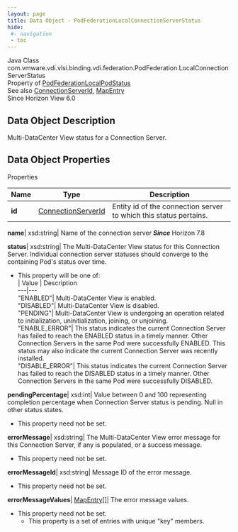 ```yaml
---
layout: page
title: Data Object - PodFederationLocalConnectionServerStatus
hide:
 #- navigation
 - toc
---
```






Java Class
    com.vmware.vdi.vlsi.binding.vdi.federation.PodFederation.LocalConnectionServerStatus  
Property of
     [PodFederationLocalPodStatus](vdi.federation.PodFederation.LocalPodStatus.md#field_detail)  
See also
     [ConnectionServerId](vdi.entity.ConnectionServerId.md), [MapEntry](vdi.util.MapEntry.md)  
Since 
    Horizon View 6.0

## Data Object Description 

Multi-DataCenter View status for a Connection Server. 

## Data Object Properties

Properties

Name |  Type |  Description   
---|---|---  
**id**| [ConnectionServerId](vdi.entity.ConnectionServerId.md)|  Entity id of the connection server to which this status pertains.   
  
**name**|  xsd:string|  Name of the connection server  **_Since_** Horizon 7.8  
  
**status**|  xsd:string|  The Multi-DataCenter View status for this Connection Server. Individual connection server statuses should converge to the containing Pod's status over time.   


  * This property will be one of:  
|  Value |  Description   
---|---  
"ENABLED"| Multi-DataCenter View is enabled.  
"DISABLED"| Multi-DataCenter View is disabled.  
"PENDING"| Multi-DataCenter View is undergoing an operation related to initialization, uninitialization, joining, or unjoining.  
"ENABLE_ERROR"| This status indicates the current Connection Server has failed to reach the ENABLED status in a timely manner. Other Connection Servers in the same Pod were successfully ENABLED. This status may also indicate the current Connection Server was recently installed.  
"DISABLE_ERROR"| This status indicates the current Connection Server has failed to reach the DISABLED status in a timely manner. Other Connection Servers in the same Pod were successfully DISABLED.  

  
**pendingPercentage**|  xsd:int|  Value between 0 and 100 representing completion percentage when Connection Server status is pending. Null in other status states.   


* This property need not be set.

  
**errorMessage**|  xsd:string|  The Multi-DataCenter View error message for this Connection Server, if any is populated, or a success message.   


* This property need not be set.

  
**errorMessageId**|  xsd:string|  Message ID of the error message.   


* This property need not be set.

  
**errorMessageValues**| [MapEntry[]](vdi.util.MapEntry.md)|  The error message values.   


* This property need not be set.
  * This property is a set of entries with unique "key" members.

  
  
  
 
  
  

